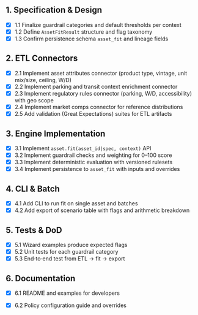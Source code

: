 ## 1. Specification & Design
- [x] 1.1 Finalize guardrail categories and default thresholds per context
- [x] 1.2 Define `AssetFitResult` structure and flag taxonomy
- [x] 1.3 Confirm persistence schema `asset_fit` and lineage fields

## 2. ETL Connectors
- [x] 2.1 Implement asset attributes connector (product type, vintage, unit mix/size, ceiling, W/D)
- [x] 2.2 Implement parking and transit context enrichment connector
- [x] 2.3 Implement regulatory rules connector (parking, W/D, accessibility) with geo scope
- [x] 2.4 Implement market comps connector for reference distributions
- [x] 2.5 Add validation (Great Expectations) suites for ETL artifacts

## 3. Engine Implementation
- [x] 3.1 Implement `asset.fit(asset_id|spec, context)` API
- [x] 3.2 Implement guardrail checks and weighting for 0–100 score
- [x] 3.3 Implement deterministic evaluation with versioned rulesets
- [x] 3.4 Implement persistence to `asset_fit` with inputs and overrides

## 4. CLI & Batch
- [x] 4.1 Add CLI to run fit on single asset and batches
- [x] 4.2 Add export of scenario table with flags and arithmetic breakdown

## 5. Tests & DoD
- [x] 5.1 Wizard examples produce expected flags
- [x] 5.2 Unit tests for each guardrail category
- [x] 5.3 End‑to‑end test from ETL → fit → export

## 6. Documentation
- [x] 6.1 README and examples for developers
- [x] 6.2 Policy configuration guide and overrides


